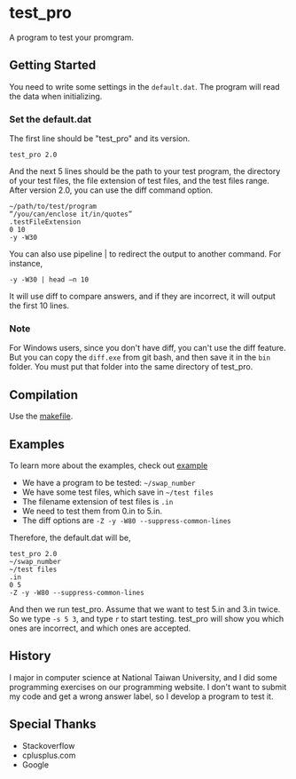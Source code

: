 # test_pro
A program to test your promgram.

## Getting Started

You need to write some settings in the ```default.dat```. The program will read the data when initializing.
### Set the default.dat
The first line should be "test_pro" and its version.
```
test_pro 2.0
```
And the next 5 lines should be the path to your test program, the directory of your test files, the file extension of test files, and the test files range. After version 2.0, you can use the diff command option.
```
~/path/to/test/program
“/you/can/enclose it/in/quotes”
.testFileExtension
0 10
-y -W30
```
You can also use pipeline | to redirect the output to another command. For instance,
```
-y -W30 | head –n 10
```
It will use diff to compare answers, and if they are incorrect, it will output the first 10 lines.

### Note
For Windows users, since you don't have diff, you can't use the diff feature. But you can copy the ```diff.exe``` from git bash, and then save it in the ```bin``` folder. You must put that folder into the same directory of test_pro.

## Compilation

Use the [makefile]( https://github.com/andy94077/test_pro/blob/master/test_pro/makefile).

## Examples
To learn more about the examples, check out [example]( https://github.com/andy94077/test_pro/tree/master/example)

* We have a program to be tested: ```~/swap_number```
* We have some test files, which save in ```~/test files```
* The filename extension of test files is ```.in```
* We need to test them from 0.in to 5.in.
* The diff options are ```-Z -y -W80 --suppress-common-lines```

Therefore, the default.dat will be,
```
test_pro 2.0
~/swap_number
~/test files
.in
0 5
-Z -y -W80 --suppress-common-lines
```
And then we run test_pro. Assume that we want to test 5.in and 3.in twice. So we type ```-s 5 3```, and type ```r``` to start testing.
test_pro will show you which ones are incorrect, and which ones are accepted.

## History

I major in computer science at National Taiwan University, and I did some programming exercises on our programming website. I don't want to submit my code and get a wrong answer label, so I develop a program to test it.

## Special Thanks

* Stackoverflow
* cplusplus.com
* Google
